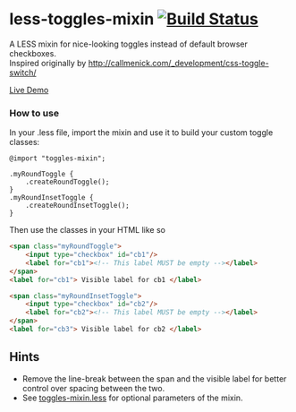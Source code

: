 # less-toggles-mixin [![Build Status](https://travis-ci.org/justlep/less-toggles-mixin.svg?branch=master)](https://travis-ci.org/justlep/less-toggles-mixin)
A LESS mixin for nice-looking toggles instead of default browser checkboxes.  
Inspired originally by http://callmenick.com/_development/css-toggle-switch/

[Live Demo](http://justlep.github.io/less-toggles-mixin/)

### How to use
In your .less file, import the mixin and use it to build your custom toggle classes:  
```less
@import "toggles-mixin";

.myRoundToggle {
    .createRoundToggle();
}
.myRoundInsetToggle {
    .createRoundInsetToggle();
}
```
Then use the classes in your HTML like so
```html
<span class="myRoundToggle">
    <input type="checkbox" id="cb1"/>
    <label for="cb1"><!-- This label MUST be empty --></label>
</span>
<label for="cb1"> Visible label for cb1 </label>

<span class="myRoundInsetToggle">
    <input type="checkbox" id="cb2"/>
    <label for="cb2"><!-- This label MUST be empty --></label>
</span>
<label for="cb3"> Visible label for cb2 </label>
```
## Hints
- Remove the line-break between the span and the visible label for better control over spacing between the two.
- See [toggles-mixin.less](./src/toggles-mixin.less) for optional parameters of the mixin.
